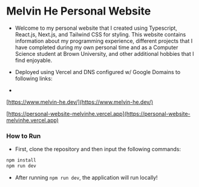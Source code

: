 # Melvin He Personal Website 

- Welcome to my personal website that I created using Typescript, React.js, Next.js, and Tailwind CSS for styling. This website contains information about my programming experience, different projects that I have completed during my own personal time and as a Computer Science student at Brown University, and other additional hobbies that I find enjoyable. 

- Deployed using Vercel and DNS configured w/ Google Domains to following links:
- 
[https://www.melvin-he.dev/](https://www.melvin-he.dev/)

[https://personal-website-melvinhe.vercel.app](https://personal-website-melvinhe.vercel.app)

### How to Run 
- First, clone the repository and then input the following commands:
```bash
npm install
npm run dev
```
- After running `npm run dev`, the application will run locally! 
